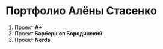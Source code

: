 # Портфолио Алёны Стасенко
1. Проект **А+**
2. Проект **Барбершоп Бородинский**
3. Проект **Nerds**

